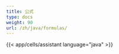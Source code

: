 ```yaml
---
title: 公式
type: docs
weight: 90
url: /zh/java/formulas/
---
```




{{< app/cells/assistant language="java" >}}
